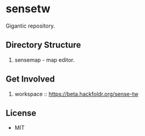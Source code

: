 # sensetw

Gigantic repository.

## Directory Structure
1. sensemap - map editor.

## Get Involved
1. workspace :: https://beta.hackfoldr.org/sense-tw

## License
- MIT
